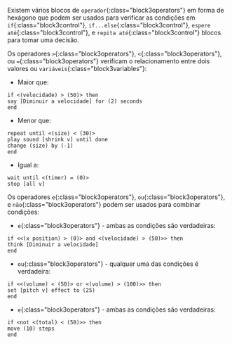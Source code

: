 Existem vários blocos de `operador`{:class="block3operators"} em forma de hexágono que podem ser usados para verificar as condições em `if`{:class="block3control"}, `if...else`{:class="block3control"}, `espere até`{:class="block3control"}, e `repita até`{:class="block3control"} blocos para tomar uma decisão.

Os operadores `>`{:class="block3operators"}, `<`{:class="block3operators"}, ou `=`{:class="block3operators"} verificam o relacionamento entre dois valores ou `variáveis`{:class="block3variables"}:

+ Maior que:

```blocks3
if <(velocidade) > (50)> then
say [Diminuir a velocidade] for (2) seconds
end
```
+ Menor que:

```blocks3
repeat until <(size) < (30)>
play sound [shrink v] until done
change (size) by (-1)
end
```
+ Igual a:

```blocks3
wait until <(timer) = (0)>
stop [all v]
```

Os operadores `e`{:class="block3operators"}, `ou`{:class="block3operators"}, e `não`{:class="block3operators"} podem ser usados para combinar condições:

+ `e`{:class="block3operators"} - ambas as condições são verdadeiras:

```blocks3
if <<(x position) > (0)> and <(velocidade) > (50)>> then
think [Diminuir a velocidade]  
end
```

+ `ou`{:class="block3operators"} - qualquer uma das condições é verdadeira:

```blocks3
if <<(volume) < (50)> or <(volume) > (100)>> then
set [pitch v] effect to (25)
end
```

+ `e`{:class="block3operators"} - ambas as condições são verdadeiras:

```blocks3
if <not <(total) < (50)>> then
move (10) steps
end
```


